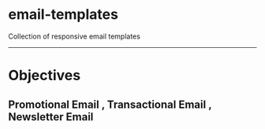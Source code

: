 # email-templates
Collection of responsive email templates

***

# Objectives

##  Promotional Email , Transactional Email , Newsletter Email
